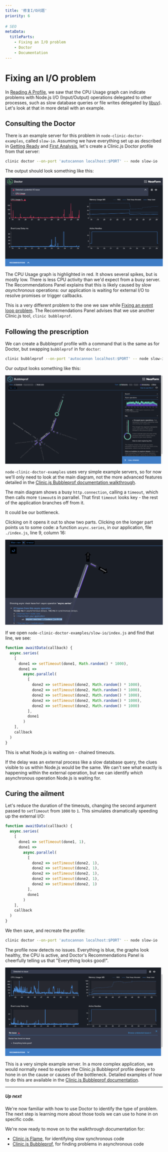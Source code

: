 ```yaml
---
title: '修复I/O问题'
priority: 6

# SEO
metaData:
  titleParts:
    - Fixing an I/O problem
    - Doctor
    - Documentation
---
```


# Fixing an I/O problem

In [Reading A Profile](/documentation/doctor/04-reading-a-profile/), we saw that the CPU Usage
graph can indicate problems with Node.js I/O (Input/Output) operations delegated to other processes,
such as slow database queries or file writes delegated by [libuv](https://libuv.org/)).
Let's look at that in more detail with an example.

## Consulting the Doctor

There is an example server for this problem in `node-clinic-doctor-examples`, called `slow-io`.
Assuming we have everything set up as described in
[Getting Ready](/documentation/doctor/02-getting-ready/) and
[First Analysis](/documentation/doctor/03-first-analysis/), let's
create a Clinic.js Doctor profile from that server:

```sh
clinic doctor --on-port 'autocannon localhost:$PORT' -- node slow-io
```

The output should look something like this:

![Clinic.js Doctor profile showing slow io](06-A.png)

The CPU Usage graph is highlighted in red. It shows several spikes, but is mostly low.
There is less CPU activity than we'd expect from a busy server. The Recommendations Panel
explains that this is likely caused by slow _asynchronous_ operations: our application
is waiting for external I/O to resolve promises or trigger callbacks.

This is a very different problem to the one we saw while
[Fixing an event loop problem](/documentation/doctor/05-fixing-event-loop-problem/).
The Recommendations Panel advises that we use another Clinic.js tool, `clinic bubbleprof`.

## Following the prescription

We can create a Bubbleprof profile with a command that is the same as for Doctor,
but swapping `bubbleprof` in for `doctor`:

```sh
clinic bubbleprof --on-port 'autocannon localhost:$PORT' -- node slow-io
```

Our output looks something like this:

![Clinic.js Bubbleprof profile](06-B.png)

`node-clinic-doctor-examples` uses very simple example servers, so for now
we'll only need to look at the main diagram, not the more advanced features
detailed in the [Clinic.js Bubbleprof documentation walkthrough](/documentation/bubbleprof/).

The main diagram shows a busy `http.connection`, calling a `timeout`, which then calls
more `timeout`s in parrallel. That first `timeout` looks key - the rest of the application
branches off from it.

It could be our bottleneck.

Clicking on it opens it out to show two parts. Clicking on the longer part points us to some code:
a function `async.series`, in our application, file `./index.js`, line 9, column 16:

![Clinic.js Bubbleprof profile](06-C.png)

If we open `node-clinic-doctor-examples/slow-io/index.js` and find that line, we see:

```js
function awaitData(callback) {
  async.series(
    [
      done1 => setTimeout(done1, Math.random() * 1000),
      done1 =>
        async.parallel(
          [
            done2 => setTimeout(done2, Math.random() * 1000),
            done2 => setTimeout(done2, Math.random() * 1000),
            done2 => setTimeout(done2, Math.random() * 1000),
            done2 => setTimeout(done2, Math.random() * 1000),
            done2 => setTimeout(done2, Math.random() * 1000)
          ],
          done1
        )
    ],
    callback
  )
}
```

This is what Node.js is waiting on - chained timeouts.

If the delay was an external process like a slow database query, the clues visible to
us within Node.js would be the same. We can't see what exactly is happening within the external
operation, but we can identify _which_ asynchronous operation Node.js is waiting for.

## Curing the ailment

Let's reduce the duration of the timeouts, changing the second argument passed to `setTimeout` from `1000` to `1`.
This simulates dramatically speeding up the external I/O:

```js
function awaitData(callback) {
  async.series(
    [
      done1 => setTimeout(done1, 1),
      done1 =>
        async.parallel(
          [
            done2 => setTimeout(done2, 1),
            done2 => setTimeout(done2, 1),
            done2 => setTimeout(done2, 1),
            done2 => setTimeout(done2, 1),
            done2 => setTimeout(done2, 1)
          ],
          done1
        )
    ],
    callback
  )
}
```

We then save, and recreate the profile:

```sh
clinic doctor --on-port 'autocannon localhost:$PORT' -- node slow-io
```

The profile now detects no issues. Everything is blue, the graphs look healthy,
the CPU is active, and Doctor's Recommendations Panel is cheerfully telling us
that "Everything looks good!".

![Clinic.js Doctor profile, reporting no issue](06-D.png)

This is a very simple example server. In a more complex application, we would normally
need to explore the Clinic.js Bubbleprof profile deeper to hone in on the cause or causes of
the bottleneck. Detailed examples of how to do this are available in the
[Clinic.js Bubbleprof documentation](/documentation/bubbleprof/).

---

##### Up next

We're now familiar with how to use Doctor to identify the type of problem. The next step is learning
more about those tools we can use to hone in on specific code.

We're now ready to move on to the walkthrough documentation for:

- [Clinic.js Flame](/documentation/flame/), for identifying slow synchronous code
- [Clinic.js Bubbleprof](/documentation/bubbleprof/), for finding problems in asynchronous code

